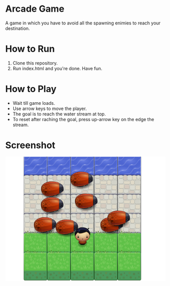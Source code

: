 # Arcade Game
 A game in which you have to avoid all the spawning enimies to reach your destination.

 # How to Run
 1. Clone this repository.
 2. Run index.html and you're done. Have fun.

# How to Play
- Wait till game loads.
- Use arrow keys to move the player.
- The goal is to reach the water stream at top.
- To reset after raching the goal, press up-arrow key on the edge the stream.

# Screenshot
![sample shot](/screenshot/arcade2.png?raw=true)